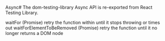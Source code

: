 Async#
The dom-testing-library Async API is re-exported from React Testing Library.

waitFor (Promise) retry the function within until it stops throwing or times out
waitForElementToBeRemoved (Promise) retry the function until it no longer returns a DOM node